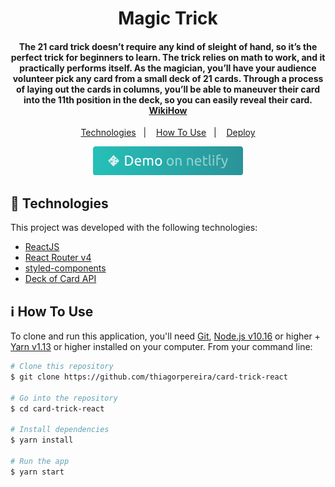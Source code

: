 <h1 align="center">
    Magic Trick
</h1>

<h4 align="center">
  The 21 card trick doesn’t require any kind of sleight of hand, so it’s the perfect trick for beginners to learn. The trick relies on math to work, and it practically performs itself. As the magician, you’ll have your audience volunteer pick any card from a small deck of 21 cards. Through a process of laying out the cards in columns, you’ll be able to maneuver their card into the 11th position in the deck, so you can easily reveal their card. 
  <a href="https://www.wikihow.com/Do-a-21-Card-Card-Trick">WikiHow</a>
  
</h4>

<p align="center">
  <a href="#rocket-technologies">Technologies</a>&nbsp;&nbsp;&nbsp;|&nbsp;&nbsp;&nbsp;
  <a href="#information_source-how-to-use">How To Use</a>&nbsp;&nbsp;&nbsp;|&nbsp;&nbsp;&nbsp;
  <a href="https://magictrick-thiagorpereira.netlify.app/">Deploy</a>
</p>

<p align="center">
  <a href="https://magictrick-thiagorpereira.netlify.app/" target="_blank">
    <img alt="Demo on Netlify" src="demo_on_netlify.png">
  </a>
</p>

## :rocket: Technologies

This project was developed with the following technologies:

-  [ReactJS](https://reactjs.org/)
-  [React Router v4](https://github.com/ReactTraining/react-router)
-  [styled-components](https://www.styled-components.com/)
-  [Deck of Card API](https://deckofcardsapi.com/)

## :information_source: How To Use

To clone and run this application, you'll need [Git](https://git-scm.com), [Node.js v10.16][nodejs] or higher + [Yarn v1.13][yarn] or higher installed on your computer. From your command line:

```bash
# Clone this repository
$ git clone https://github.com/thiagorpereira/card-trick-react

# Go into the repository
$ cd card-trick-react

# Install dependencies
$ yarn install

# Run the app
$ yarn start
```

[nodejs]: https://nodejs.org/
[yarn]: https://yarnpkg.com/